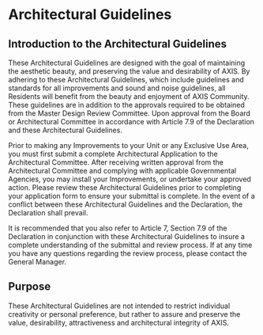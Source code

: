 # Architectural Guidelines

## Introduction to the Architectural Guidelines

These Architectural Guidelines are designed with the goal of maintaining the aesthetic beauty, and preserving the value and desirability of AXIS. By adhering to these Architectural Guidelines, which include guidelines and standards for all improvements and sound and noise guidelines, all Residents will benefit from the beauty and enjoyment of AXIS Community. These guidelines are in addition to the approvals required to be obtained from the Master Design Review Committee. Upon approval from the Board or Architectural Committee in accordance with Article 7.9 of the Declaration and these Architectural Guidelines.

Prior to making any Improvements to your Unit or any Exclusive Use Area, you must first submit a complete Architectural Application to the Architectural Committee. After receiving written approval from the Architectural Committee and complying with applicable Governmental Agencies, you may install your Improvements, or undertake your approved action. Please review these Architectural Guidelines prior to completing your application form to ensure your submittal is complete. In the event of a conflict between these Architectural Guidelines and the Declaration, the Declaration shall prevail.

It is recommended that you also refer to Article 7, Section 7.9 of the Declaration in conjunction with these Architectural Guidelines to insure a complete understanding of the submittal and review process. If at any time you have any questions regarding the review process, please contact the General Manager.

## Purpose

These Architectural Guidelines are not intended to restrict individual creativity or personal preference, but rather to assure and preserve the value, desirability, attractiveness and architectural integrity of AXIS.

